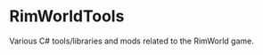 RimWorldTools
====================

Various C# tools/libraries and mods related to the RimWorld game.
